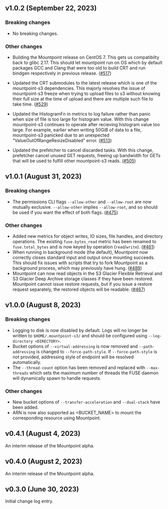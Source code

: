 ## v1.0.2 (September 22, 2023)

### Breaking changes
* No breaking changes.

### Other changes
* Building the Mountpoint release on CentOS 7. This gets us compatibilty back to glibc 2.17. This should let mountpoint run on OS which by default packages GCC and Clang that were too old to build CRT and run bindgen respectively in previous release. ([#517](https://github.com/awslabs/mountpoint-s3/pull/517))

* Updated the CRT submodules to the latest release which is one of the mountpoint-s3 dependencies. This majorly resolves the issue of mountpoint-s3 freeze when trying to upload files to s3 without knowing their full size at the time of upload and there are multiple such file to take time. ([#529](https://github.com/awslabs/mountpoint-s3/pull/529))

* Updated the HistogramFn in metrics to log failure rather than panic when size of file is too large for histogram value. With this change mountpoint-s3 continues to operate after recieving histogram value too large. For example, earlier when writing 50GiB of data to a file, mountpoint-s3 panicked due to an unexpected "ValueOutOfRangeResizeDisabled" error. ([#513](https://github.com/awslabs/mountpoint-s3/pull/513))

* Updated the prefetcher to cancel discarded tasks. With this change, prefetcher cancel unused GET requests, freeing up bandwidth for GETs that will be used to fulfill other mountpoint-s3 reads. ([#505](https://github.com/awslabs/mountpoint-s3/pull/505))

## v1.0.1 (August 31, 2023)

### Breaking changes
* The permissions CLI flags `--allow-other` and `--allow-root` are now mutually exclusive. `--allow-other` implies `--allow-root`, and so should be used if you want the effect of both flags. ([#475](https://github.com/awslabs/mountpoint-s3/pull/475))

### Other changes
* Added new metrics for object writes, IO sizes, file handles, and directory operations. The existing `fuse.bytes_read` metric has been renamed to `fuse.total_bytes` and is now keyed by operation (`read`/`write`). ([#461](https://github.com/awslabs/mountpoint-s3/pull/461))
* When running in background mode (the default), Mountpoint now correctly closes standard input and output once mounting succeeds. This should fix issues with scripts that try to fork Mountpoint as a background process, which may previously have hung. ([#489](https://github.com/awslabs/mountpoint-s3/pull/489))
* Mountpoint can now read objects in the S3 Glacier Flexible Retrieval and S3 Glacier Deep Archive storage classes if they have been restored. Mountpoint cannot issue restore requests, but if you issue a restore request separately, the restored objects will be readable. ([#467](https://github.com/awslabs/mountpoint-s3/pull/467))

## v1.0.0 (August 8, 2023)

### Breaking changes

* Logging to disk is now disabled by default.
  Logs will no longer be written to `$HOME/.mountpoint-s3/` and should be configured using `--log-directory <DIRECTORY>`.
* Bucket options of `--virtual-addressing` is now removed and `--path-addressing` is changed to `--force-path-style`.
  If `--force-path-style` is not provided, addressing style of endpoint will be resolved automatically.
* The `--thread-count` option has been removed and replaced with `--max-threads` which sets the maximum
  number of threads the FUSE daemon will dynamically spawn to handle requests.

### Other changes

* New bucket options of `--transfer-acceleration` and `--dual-stack` have been added.
* ARN is now also supported as <BUCKET_NAME> to mount the corresponding resource using Mountpoint.

## v0.4.1 (August 4, 2023)

An interim release of the Mountpoint alpha.

## v0.4.0 (August 2, 2023)

An interim release of the Mountpoint alpha.

## v0.3.0 (June 30, 2023)

Initial change log entry.
